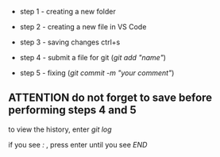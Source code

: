 * step 1 - creating a new folder

* step 2 - creating a new file in VS Code

* step 3 - saving changes ctrl+s

* step 4 - submit a file for git (*git add "name"*)

* step 5 - fixing (*git commit -m "your comment"*)

## ATTENTION  do not forget to save before performing steps 4 and 5

to view the history, enter *git log*

if you see *:* , press enter until you see *END*